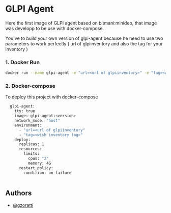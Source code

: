 
# GLPI Agent

Here the first image of GLPI agent based on bitmani:minideb, 
that image was developp to be use with docker-compose.

You've to build your own version of glpi-agent because he need to use two parameters to work perfectly 
( url of glpiinventory and also the tag for your inventory )

### 1. Docker Run

```bash
docker run --name glpi-agent -e "url=<url of glpiinventory>" -e "tag=<wish inventory tag>" --network="host" gzoratti/glpi-agent:<version>

```

### 2. Docker-compose

To deploy this project with docker-compose

```bash
  glpi-agent:
    tty: true
    image: glpi-agent:<version>
    network_mode: "host"
    environment:
      - "url=<url of glpiinventory"
      - "tag=<wish inventory tag>"
    deploy:
      replicas: 1
      resources:
        limits:
          cpus: "2"
          memory: 4G
      restart_policy:
        condition: on-failure



```

## Authors

- [@gzoratti](https://www.github.com/gzoratti)

